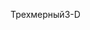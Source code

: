 <span data-ttu-id="e60ba-101">Трехмерный</span><span class="sxs-lookup"><span data-stu-id="e60ba-101">3-D</span></span>